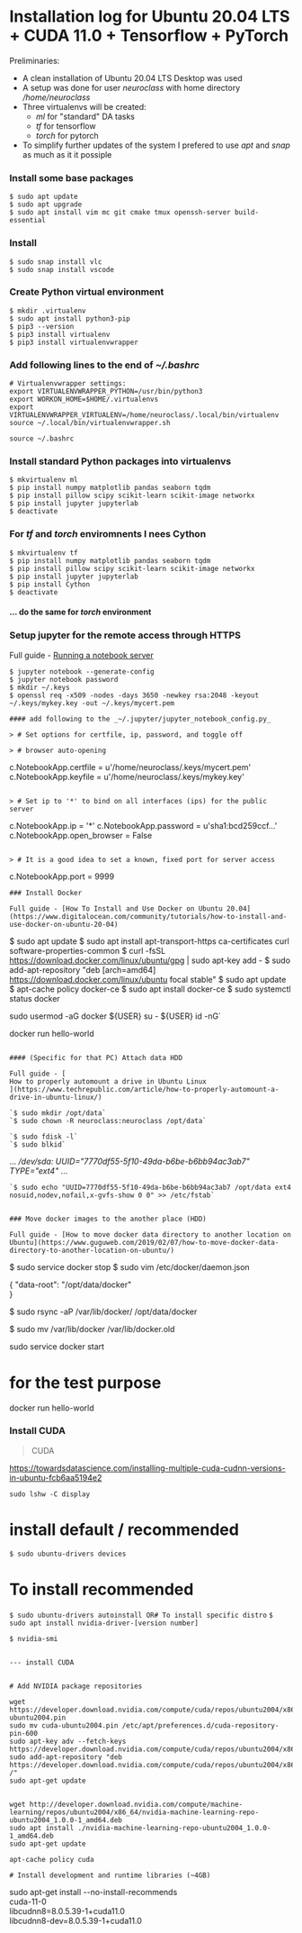 # Installation log for Ubuntu 20.04 LTS + CUDA 11.0 + Tensorflow + PyTorch

Preliminaries:
* A clean installation of Ubuntu 20.04 LTS Desktop was used
* A setup was done for user _neuroclass_  with  home directory _/home/neuroclass_
* Three virtualenvs will be created: 
  * _ml_ for "standard" DA tasks
  * _tf_ for tensorflow 
  * _torch_ for pytorch
* To simplify further updates of the system I prefered to use _apt_ and _snap_ as much as it it possiple

### Install some base packages
```
$ sudo apt update
$ sudo apt upgrade
$ sudo apt install vim mc git cmake tmux openssh-server build-essential
```

### Install 
```
$ sudo snap install vlc
$ sudo snap install vscode
```

### Create Python virtual environment
```
$ mkdir .virtualenv
$ sudo apt install python3-pip
$ pip3 --version
$ pip3 install virtualenv
$ pip3 install virtualenvwrapper
```

### Add following lines to the end of _~/.bashrc_

```
# Virtualenvwrapper settings:
export VIRTUALENVWRAPPER_PYTHON=/usr/bin/python3
export WORKON_HOME=$HOME/.virtualenvs
export VIRTUALENVWRAPPER_VIRTUALENV=/home/neuroclass/.local/bin/virtualenv
source ~/.local/bin/virtualenvwrapper.sh
```

```
source ~/.bashrc
```

### Install standard Python packages into virtualenvs

```
$ mkvirtualenv ml
$ pip install numpy matplotlib pandas seaborn tqdm
$ pip install pillow scipy scikit-learn scikit-image networkx
$ pip install jupyter jupyterlab
$ deactivate
```

### For _tf_ and _torch_ enviromnents I nees Cython

```
$ mkvirtualenv tf
$ pip install numpy matplotlib pandas seaborn tqdm
$ pip install pillow scipy scikit-learn scikit-image networkx
$ pip install jupyter jupyterlab
$ pip install Cython
$ deactivate
```

#### ... do the same for _torch_ environment

### Setup jupyter for the remote access through HTTPS

Full guide - [Running a notebook server](https://jupyter-notebook.readthedocs.io/en/stable/public_server.html)

```
$ jupyter notebook --generate-config
$ jupyter notebook password
$ mkdir ~/.keys
$ openssl req -x509 -nodes -days 3650 -newkey rsa:2048 -keyout ~/.keys/mykey.key -out ~/.keys/mycert.pem

#### add following to the _~/.jupyter/jupyter_notebook_config.py_

> # Set options for certfile, ip, password, and toggle off

> # browser auto-opening
```
c.NotebookApp.certfile = u'/home/neuroclass/.keys/mycert.pem'
c.NotebookApp.keyfile = u'/home/neuroclass/.keys/mykey.key'
```

> # Set ip to '*' to bind on all interfaces (ips) for the public server
```
c.NotebookApp.ip = '*'
c.NotebookApp.password = u'sha1:bcd259ccf...<your hashed password here>'
c.NotebookApp.open_browser = False
```

> # It is a good idea to set a known, fixed port for server access
```
c.NotebookApp.port = 9999
```
### Install Docker

Full guide - [How To Install and Use Docker on Ubuntu 20.04](https://www.digitalocean.com/community/tutorials/how-to-install-and-use-docker-on-ubuntu-20-04)

```
$ sudo apt update
$ sudo apt install apt-transport-https ca-certificates curl software-properties-common
$ curl -fsSL https://download.docker.com/linux/ubuntu/gpg | sudo apt-key add -
$ sudo add-apt-repository "deb [arch=amd64] https://download.docker.com/linux/ubuntu focal stable"
$ sudo apt update
$ apt-cache policy docker-ce
$ sudo apt install docker-ce
$ sudo systemctl status docker

sudo usermod -aG docker ${USER}
su - ${USER}
id -nG`

docker run hello-world
```

#### (Specific for that PC) Attach data HDD

Full guide - [
How to properly automount a drive in Ubuntu Linux
](https://www.techrepublic.com/article/how-to-properly-automount-a-drive-in-ubuntu-linux/)

`$ sudo mkdir /opt/data`
`$ sudo chown -R neuroclass:neuroclass /opt/data`

`$ sudo fdisk -l`
`$ sudo blkid`
```
...
_/dev/sda: UUID="7770df55-5f10-49da-b6be-b6bb94ac3ab7" TYPE="ext4"_
...
```
`$ sudo echo "UUID=7770df55-5f10-49da-b6be-b6bb94ac3ab7 /opt/data ext4 nosuid,nodev,nofail,x-gvfs-show 0 0" >> /etc/fstab`


### Move docker images to the another place (HDD)

Full guide - [How to move docker data directory to another location on Ubuntu](https://www.guguweb.com/2019/02/07/how-to-move-docker-data-directory-to-another-location-on-ubuntu/)

```
$ sudo service docker stop
$ sudo vim /etc/docker/daemon.json

{
   "data-root": "/opt/data/docker"             
}

$ sudo rsync -aP /var/lib/docker/  /opt/data/docker

$ sudo mv /var/lib/docker /var/lib/docker.old


sudo service docker start

# for the test purpose
docker run hello-world



### Install CUDA

> CUDA

https://towardsdatascience.com/installing-multiple-cuda-cudnn-versions-in-ubuntu-fcb6aa5194e2

`sudo lshw -C display`

# install default / recommended
`$ sudo ubuntu-drivers devices`

# To install recommended 
`$ sudo ubuntu-drivers autoinstall OR# To install specific distro`
`$ sudo apt install nvidia-driver-[version number]`

`$ nvidia-smi`

```

--- install CUDA 


# Add NVIDIA package repositories

wget https://developer.download.nvidia.com/compute/cuda/repos/ubuntu2004/x86_64/cuda-ubuntu2004.pin
sudo mv cuda-ubuntu2004.pin /etc/apt/preferences.d/cuda-repository-pin-600
sudo apt-key adv --fetch-keys https://developer.download.nvidia.com/compute/cuda/repos/ubuntu2004/x86_64/7fa2af80.pub
sudo add-apt-repository "deb https://developer.download.nvidia.com/compute/cuda/repos/ubuntu2004/x86_64/ /"
sudo apt-get update


wget http://developer.download.nvidia.com/compute/machine-learning/repos/ubuntu2004/x86_64/nvidia-machine-learning-repo-ubuntu2004_1.0.0-1_amd64.deb
sudo apt install ./nvidia-machine-learning-repo-ubuntu2004_1.0.0-1_amd64.deb
sudo apt-get update

apt-cache policy cuda

# Install development and runtime libraries (~4GB)
```
sudo apt-get install --no-install-recommends \
    cuda-11-0 \
    libcudnn8=8.0.5.39-1+cuda11.0  \
    libcudnn8-dev=8.0.5.39-1+cuda11.0
```











